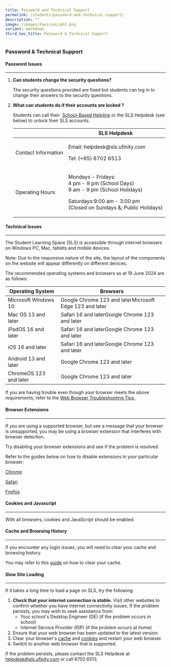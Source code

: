 ```yaml
---
title: Password and Technical Support
permalink: /students/password-and-technical-support/
description: ""
image: /images/FaviconLight.png
variant: markdown
third_nav_title: Password & Technical Support
---
```

<h3>Password &amp; Technical Support</h3>
<h4><span data-token-index="0">Password Issues</span></h4>
<hr>
<ol>
<li>
<p><strong>Can students change the security questions?</strong></p>
<p>The security questions provided are fixed but students can log in to change their answers to the security questions.</p>
</li>
<li>
<p><strong>What can students do if their accounts are locked ?</strong></p>
<p>Students can call their&nbsp; <a href="/login-troubleshooting/get-help/get-help-from-your-school/">School-Based Helpline</a> or the SLS Helpdesk (see below) to unlock their SLS accounts.</p>
<table>
<thead>
<tr>
	<th></th>
<th>SLS Helpdesk</th>
</tr>
</thead>
<tbody>
<tr>
<td>Contact Information</td>
<td><p>Email: helpdesk@sls.ufinity.com</p>
	<p>Tel: (+65) 6702 6513</p></td>
</tr>
<tr>
<td>Operating Hours</td>
<td><p>Mondays - Fridays:
	<br>4 pm - 9 pm (School Days)
	<br>9 am - 9 pm (School Holidays)</p>
	<p>Saturdays:9:00 am - 3:00 pm 
		<br>(Closed on Sundays &amp;; Public Holidays)</p></td>
</tr>
</tbody>
</table>
</li>
</ol>
<h4>Technical Issues</h4>
<hr>
<p>The Student Learning Space (SLS) is accessible through internet browsers on Windows PC, Mac, tablets and mobile devices.</p>
<p>Note: Due to the responsive nature of the site, the layout of the components on the website will appear differently on different devices.</p>
<p>The recommended operating systems and browsers as at 19 June 2024 are as follows:</p>
<table>
<thead>
<tr>
<th>Operating System</th>
<th>Browsers</th>
</tr>
</thead>
<tbody>
<tr>
<td>Microsoft Windows 10</td>
<td>Google Chrome 123 and laterMicrosoft Edge 123 and later</td>
</tr>
<tr>
<td>Mac OS 13 and later</td>
<td>Safari 16 and laterGoogle Chrome 123 and later</td>
</tr>
<tr>
<td>iPadOS 16 and later</td>
<td>Safari 16 and laterGoogle Chrome 123 and later</td>
</tr>
<tr>
<td>iOS 16 and later</td>
<td>Safari 16 and laterGoogle Chrome 123 and later</td>
</tr>
<tr>
<td>Android 13 and later</td>
<td>Google Chrome 123 and later</td>
</tr>
<tr>
<td>ChromeOS 123 and later</td>
<td>Google Chrome 123 and later</td>
</tr>
</tbody>
</table>
<p>If you are having trouble even though your browser meets the above requirements, refer to the&nbsp;<a href="https://www.learning.moe.edu.sg/login-troubleshooting/technical-issues/web-browser-troubleshooting-tips/">Web Browser Troubleshooting Tips.</a></p>
<h4>Browser Extensions</h4>
<hr>
<p>If you are using a supported browser, but see a message that your browser is unsupported, you may be using a browser extension that interferes with browser detection.</p>
<p>Try disabling your browser extensions and see if the problem is resolved.</p>
<p>Refer to the guides below on how to disable extensions in your particular browser:</p>
<p><a href="https://support.google.com/chrome_webstore/answer/2664769">Chrome</a></p>
<p><a href="https://support.apple.com/en-us/HT203051">Safari</a></p>
<p><a href="https://support.mozilla.org/en-US/kb/disable-or-remove-add-ons">Firefox</a></p>
<h4>Cookies and Javascript</h4>
<hr>
<p>With all browsers, cookies and JavaScript should be enabled.</p>
<h4>Cache and Browsing History</h4>
<hr>
<p>If you encounter any login issues, you will need to clear your cache and browsing history.</p>
<p>You may refer to this&nbsp;<a href="https://www.learning.moe.edu.sg/files/Login%20Troubleshooting/Clear-Cache.pdf">guide</a>&nbsp;on how to clear your cache.</p>
<h4>Slow Site Loading</h4>
<hr>
<p>If it takes a long time to load a page on SLS, try the following:</p>
<ol>
<li><strong>Check that your internet connection is stable.</strong>&nbsp;Visit other websites to confirm whether you have internet connectivity issues. If the problem persists, you may wish to seek assistance from:
<ul>
<li>Your school's Desktop Engineer (DE) (if the problem occurs in school)</li>
<li>Internet Service Provider (ISP) (if the problem occurs at home)</li>
</ul>
</li>
<li>Ensure that your web browser has been updated to the latest version.</li>
<li>Clear your browser's&nbsp;<a href="https://www.wikihow.com/Clear-Your-Browser%27s-Cache">cache</a>&nbsp;and&nbsp;<a href="https://www.wikihow.com/Clear-Your-Browser%27s-Cookies">cookies</a>&nbsp;and restart your web browser.</li>
<li>Switch to another web browser that is supported.</li>
</ol>
<p>If the problem persists, please contact the SLS Helpdesk at <a href="mailto:helpdesk@sls.ufinity.com">helpdesk@sls.ufinity.com</a> or call 6702 6513.</p>
<p>&nbsp;</p>